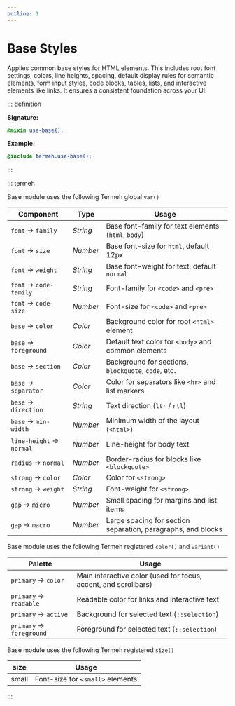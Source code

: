 ```yaml
---
outline: 1
---
```


# Base Styles

Applies common base styles for HTML elements. This includes root font settings, colors, line heights, spacing, default display rules for semantic elements, form input styles, code blocks, tables, lists, and interactive elements like links. It ensures a consistent foundation across your UI.

::: definition

**Signature:**

```scss
@mixin use-base();
```

**Example:**

```scss
@include termeh.use-base();
```

:::

::: termeh

Base module uses the following Termeh global `var()`

| Component                | Type     | Usage                                                        |
| ------------------------ | -------- | ------------------------------------------------------------ |
| `font` → `family`        | _String_ | Base font-family for text elements (`html`, `body`)          |
| `font` → `size`          | _Number_ | Base font-size for `html`, default 12px                      |
| `font` → `weight`        | _String_ | Base font-weight for text, default `normal`                  |
| `font` → `code-family`   | _String_ | Font-family for `<code>` and `<pre>`                         |
| `font` → `code-size`     | _Number_ | Font-size for `<code>` and `<pre>`                           |
| `base` → `color`         | _Color_  | Background color for root `<html>` element                   |
| `base` → `foreground`    | _Color_  | Default text color for `<body>` and common elements          |
| `base` → `section`       | _Color_  | Background for sections, `blockquote`, `code`, etc.          |
| `base` → `separator`     | _Color_  | Color for separators like `<hr>` and list markers            |
| `base` → `direction`     | _String_ | Text direction (`ltr` / `rtl`)                               |
| `base` → `min-width`     | _Number_ | Minimum width of the layout (`<html>`)                       |
| `line-height` → `normal` | _Number_ | Line-height for body text                                    |
| `radius` → `normal`      | _Number_ | Border-radius for blocks like `<blockquote>`                 |
| `strong` → `color`       | _Color_  | Color for `<strong>`                                         |
| `strong` → `weight`      | _String_ | Font-weight for `<strong>`                                   |
| `gap` → `micro`          | _Number_ | Small spacing for margins and list items                     |
| `gap` → `macro`          | _Number_ | Large spacing for section separation, paragraphs, and blocks |

Base module uses the following Termeh registered `color()` and `variant()`

| Palette                  | Usage                                                           |
| ------------------------ | --------------------------------------------------------------- |
| `primary` → `color`      | Main interactive color (used for focus, accent, and scrollbars) |
| `primary` → `readable`   | Readable color for links and interactive text                   |
| `primary` → `active`     | Background for selected text (`::selection`)                    |
| `primary` → `foreground` | Foreground for selected text (`::selection`)                    |

Base module uses the following Termeh registered `size()`

| size  | Usage                            |
| ----- | -------------------------------- |
| small | Font-size for `<small>` elements |

:::
